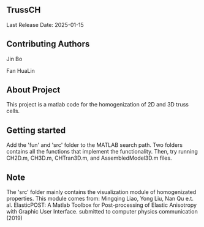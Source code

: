 ## TrussCH

Last Release Date: 2025-01-15

## Contributing Authors

Jin Bo

Fan HuaLin

## About Project

This project is a matlab code for the homogenization of 2D and 3D truss cells. 

## Getting started

Add the 'fun' and 'src' folder to the MATLAB search path. Two folders contains all the functions that implement the functionality. Then, try running CH2D.m, CH3D.m, CHTran3D.m, and AssembledModel3D.m files.

## Note

The 'src' folder mainly contains the visualization module of homogenizated properties. This module comes from: Mingqing Liao, Yong Liu, Nan Qu e.t. al. ElasticPOST: A Matlab Toolbox for Post-processing of Elastic Anisotropy with Graphic User Interface. submitted to computer physics communication (2019)


